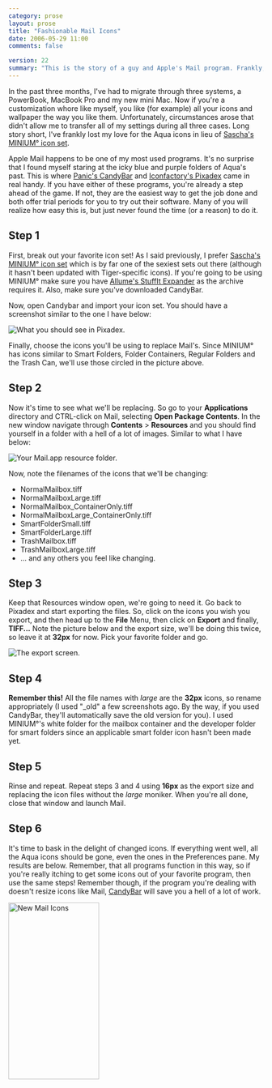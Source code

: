 ```yaml
---
category: prose
layout: prose
title: "Fashionable Mail Icons"
date: 2006-05-29 11:00
comments: false

version: 22
summary: "This is the story of a guy and Apple's Mail program. Frankly, he wasn't too thrilled with the icons that came with Tiger's version of Mail, so he wrote a tutorial about how to change them."
---
```


In the past three months, I've had to migrate through three systems, a PowerBook, MacBook Pro and my new mini Mac. Now if you're a customization whore like myself, you like (for example) all your icons and wallpaper the way you like them. Unfortunately, circumstances arose that didn't allow me to transfer all of my settings during all three cases. Long story short, I've frankly lost my love for the Aqua icons in lieu of [Sascha's][1] [MINIUM&deg; icon set][2].

Apple Mail happens to be one of my most used programs. It's no surprise that I found myself staring at the icky blue and purple folders of Aqua's past. This is where [Panic's CandyBar][3] and [Iconfactory's Pixadex][4] came in real handy. If you have either of these programs, you're already a step ahead of the game. If not, they are the easiest way to get the job done and both offer trial periods for you to try out their software. Many of you will realize how easy this is, but just never found the time (or a reason) to do it.

## Step 1

First, break out your favorite icon set! As I said previously, I prefer [Sascha's][1] [MINIUM&deg; icon set][2] which is by far one of the sexiest sets out there (although it hasn't been updated with Tiger-specific icons). If you're going to be using MINIUM&deg; make sure you have [Allume's StuffIt Expander][5] as the archive requires it. Also, make sure you've downloaded CandyBar.

Now, open Candybar and import your icon set. You should have a screenshot similar to the one I have below:

<img src="http://avalonstar.com/tutorials/mailicons/1.png" alt="What you should see in Pixadex." />

Finally, choose the icons you'll be using to replace Mail's. Since MINIUM&deg; has icons similar to Smart Folders, Folder Containers, Regular Folders and the Trash Can, we'll use those circled in the picture above.

## Step 2

Now it's time to see what we'll be replacing. So go to your **Applications** directory and CTRL-click on Mail, selecting **Open Package Contents**. In the new window navigate through **Contents** > **Resources** and you should find yourself in a folder with a hell of a lot of images. Similar to what I have below:

<img src="http://avalonstar.com/tutorials/mailicons/2.png" alt="Your Mail.app resource folder." />

Now, note the filenames of the icons that we'll be changing:

+ NormalMailbox.tiff
+ NormalMailboxLarge.tiff
+ NormalMailbox_ContainerOnly.tiff
+ NormalMailboxLarge_ContainerOnly.tiff
+ SmartFolderSmall.tiff
+ SmartFolderLarge.tiff
+ TrashMailbox.tiff
+ TrashMailboxLarge.tiff
+ ... and any others you feel like changing.

## Step 3

Keep that Resources window open, we're going to need it. Go back to Pixadex and start exporting the files. So, click on the icons you wish you export, and then head up to the **File** Menu, then click on **Export** and finally, **TIFF...** Note the picture below and the export size, we'll be doing this twice, so leave it at **32px** for now. Pick your favorite folder and go.

<img src="http://avalonstar.com/tutorials/mailicons/3.png" alt="The export screen." />

## Step 4

**Remember this!** All the file names with _large_ are the **32px** icons, so rename appropriately (I used "_old" a few screenshots ago. By the way, if you used CandyBar, they'll automatically save the old version for you). I used MINIUM&deg;'s white folder for the mailbox container and the developer folder for smart folders since an applicable smart folder icon hasn't been made yet.

## Step 5

Rinse and repeat. Repeat steps 3 and 4 using **16px** as the export size and replacing the icon files without the _large_ moniker. When you're all done, close that window and launch Mail.

## Step 6

It's time to bask in the delight of changed icons. If everything went well, all the Aqua icons should be gone, even the ones in the Preferences pane. My results are below. Remember, that all programs function in this way, so if you're really itching to get some icons out of your favorite program, then use the same steps! Remember though, if the program you're dealing with doesn't resize icons like Mail, [CandyBar][3] will save you a hell of a lot of work.

[<img src="http://static.flickr.com/53/155439443_04e080d61a_o.png" width="179" height="349" alt="New Mail Icons" />][6]

[1]: http://www.rad-e8.com/
[2]: http://www.rad-e8.com/downloads/icn/minium/
[3]: http://www.panic.com/candybar/
[4]: http://www.iconfactory.com/px_home.asp
[5]: http://www.stuffit.com/mac/index.html
[6]: http://www.flickr.com/photos/avalonstar/155439443/
